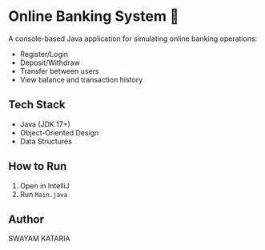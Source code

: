 # Online Banking System 🏦

A console-based Java application for simulating online banking operations:
- Register/Login
- Deposit/Withdraw
- Transfer between users
- View balance and transaction history

## Tech Stack
- Java (JDK 17+)
- Object-Oriented Design
- Data Structures

## How to Run
1. Open in IntelliJ
2. Run `Main.java`

## Author
SWAYAM KATARIA
